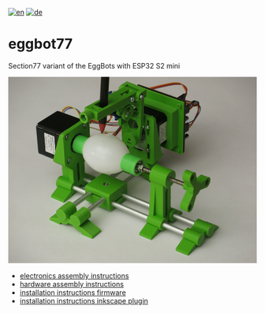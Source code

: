 [![en](https://img.shields.io/badge/lang-en-red.svg)](https://github.com/section77/eggbot77/blob/main/README.en.md)
[![de](https://img.shields.io/badge/lang-de-blue.svg)](https://github.com/section77/eggbot77/blob/main/README.md)

# eggbot77

Section77 variant of the EggBots with ESP32 S2 mini

![](eb77-eh21.jpeg)

* [electronics assembly instructions](./electronics/assembly/README.en.md)
* [hardware assembly instructions](./mechanics/assembly/README.en.md)
* [installation instructions firmware](./firmware/README.md)
* [installation instructions inkscape plugin](./inkscape_1.x_extension/README.en.md)
